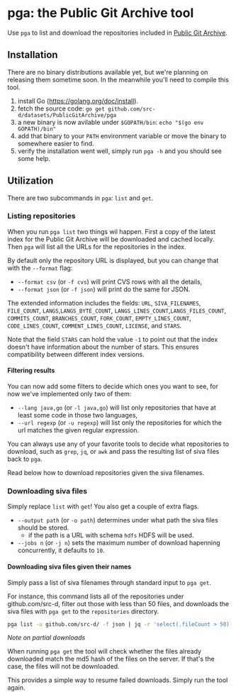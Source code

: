 # pga: the Public Git Archive tool

Use `pga` to list and download the repositories included in [Public Git Archive](http://pga.sourced.tech).

## Installation

There are no binary distributions available yet, but we're planning on releasing them sometime soon.
In the meanwhile you'll need to compile this tool.

1. install Go (https://golang.org/doc/install).
1. fetch the source code: `go get github.com/src-d/datasets/PublicGitArchive/pga`
1. a new binary is now avilable under `$GOPATH/bin`: `echo "$(go env GOPATH)/bin"`
1. add that binary to your `PATH` environment variable or move the binary to somewhere easier to find.
1. verify the installation went well, simply run `pga -h` and you should see some help.

## Utilization

There are two subcommands in `pga`: `list` and `get`.

### Listing repositories

When you run `pga list` two things wil happen.
First a copy of the latest index for the Public Git Archive will be downloaded and cached locally.
Then `pga` will list all the URLs for the repositories in the index.

By default only the repository URL is displayed, but you can change that with the `--format` flag:

- `--format csv` (or `-f cvs`) will print CVS rows with all the details,
- `--format json` (or `-f json`) will print do the same for JSON.

The extended information includes the fields: `URL`, `SIVA_FILENAMES`, `FILE_COUNT`, `LANGS`,`LANGS_BYTE_COUNT`, `LANGS_LINES_COUNT`,`LANGS_FILES_COUNT`, `COMMITS_COUNT`, `BRANCHES_COUNT`, `FORK_COUNT`, `EMPTY_LINES_COUNT`, `CODE_LINES_COUNT`, `COMMENT_LINES_COUNT`, `LICENSE`, and `STARS`.

Note that the field `STARS` can hold the value `-1` to point out that the index doesn't have information about the number of stars. This ensures compatibility between different index versions.


#### Filtering results

You can now add some filters to decide which ones you want to see, for now we've implemented only two
of them:

- `--lang java,go` (or `-l java,go`) will list only repositories that have at least some code in those two languages,
- `--url regexp` (or `-u regexp`) will list only the repositories for which the url matches the given regular expression.

You can always use any of your favorite tools to decide what repositories to download, such as `grep`, `jq`, or `awk` and
pass the resulting list of siva files back to `pga`.

Read below how to download repositories given the siva filenames.

### Downloading siva files

Simply replace `list` with `get`! You also get a couple of extra flags.

- `--output path` (or `-o path`) determines under what path the siva files should be stored.
  - if the path is a URL with schema `hdfs` HDFS will be used.
- `--jobs n` (or `-j n`) sets the maximum number of download hapenning concurrently, it defaults to `10`.

#### Downloading siva files given their names

Simply pass a list of siva filenames through standard input to `pga get`.

For instance, this command lists all of the repositories under github.com/src-d, filter out those with less than 50 files,
and downloads the siva files with `pga get` to the `repositories` directory.

```bash
pga list -u github.com/src-d/ -f json | jq -r 'select(.fileCount > 50) | .sivaFilenames[]' | pga get -i -o repositories
```

_Note on partial downloads_

When running `pga get` the tool will check whether the files already
downloaded match the md5 hash of the files on the server. If that's the case,
the files will not be downloaded.

This provides a simple way to resume failed downloads. Simply run the tool again.
